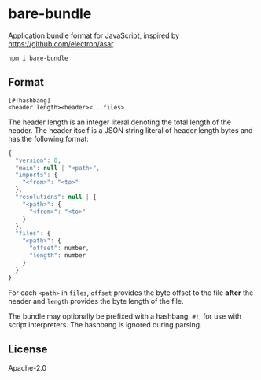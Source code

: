 # bare-bundle

Application bundle format for JavaScript, inspired by <https://github.com/electron/asar>.

```
npm i bare-bundle
```

## Format

```
[#!hashbang]
<header length><header><...files>
```

The header length is an integer literal denoting the total length of the header. The header itself is a JSON string literal of header length bytes and has the following format:

```js
{
  "version": 0,
  "main": null | "<path>",
  "imports": {
    "<from>": "<to>"
  },
  "resolutions": null | {
    "<path>": {
      "<from>": "<to>"
    }
  },
  "files": {
    "<path>": {
      "offset": number,
      "length": number
    }
  }
}
```

For each `<path>` in `files`, `offset` provides the byte offset to the file **after** the header and `length` provides the byte length of the file.

The bundle may optionally be prefixed with a hashbang, `#!`, for use with script interpreters. The hashbang is ignored during parsing.

## License

Apache-2.0
